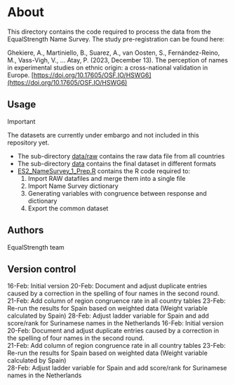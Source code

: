 # About
This directory contains the code required to process the data from the 
EqualStrength Name Survey.  The study pre-registration can be found here: 

Ghekiere, A., Martiniello, B., Suarez, A., van Oosten, S., Fernández-Reino, M., Vass-Vigh, V., … Atay, P. (2023, December 13). The perception of names in experimental studies on ethnic origin: a cross-national validation in Europe. [https://doi.org/10.17605/OSF.IO/HSWG6](https://doi.org/10.17605/OSF.IO/HSWG6)

## Usage

> [!IMPORTANT]  
> The datasets are currently under embargo and not included in this repository yet.

- The sub-directory [data/raw](data/raw) contains the raw data file from all countries
- The sub-directory [data](data) contains the final dataset in different formats
- [ES2_NameSurvey_1_Prep.R](ES2_NameSurvey_1_Prep.R) contains the R code
required to:
    1) Import RAW datafiles and merge them into a single file
    2) Import Name Survey dictionary
    3) Generating variables with congruence between response and dictionary
    4) Export the common dataset

## Authors
EqualStrength team

## Version control
16-Feb: Initial version
20-Feb: Document and adjust duplicate entries caused by a correction in the spelling of four names in the second round.
21-Feb: Add column of region congruence rate in all country tables
23-Feb: Re-run the results for Spain based on weighted data (Weight variable calculated by Spain)
28-Feb: Adjust ladder variable for Spain and add score/rank for Surinamese names in the Netherlands
16-Feb: Initial version  
20-Feb: Document and adjust duplicate entries caused by a correction in the spelling of four names in the second round.  
21-Feb: Add column of region congruence rate in all country tables
23-Feb: Re-run the results for Spain based on weighted data (Weight variable calculated by Spain)  
28-Feb: Adjust ladder variable for Spain and add score/rank for Surinamese names in the Netherlands  


